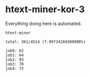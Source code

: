 # htext-miner-kor-3

Everything doing here is automated.

```
htext-miner

total: 361/4514 (7.99734160389898%)

job0: 62
job1: 64
job2: 93
job3: 70
job4: 72
```